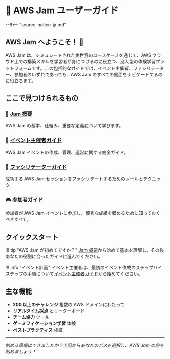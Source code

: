 # 🎯 AWS Jam ユーザーガイド

--8<-- "source-notice-ja.md"

## AWS Jam へようこそ！ 🎉

AWS Jam は、シミュレートされた実世界のユースケースを通じて、AWS クラウド上での構築スキルを学習者が身につけるのに役立つ、没入型の体験学習プラットフォームです。この包括的なガイドでは、イベント主催者、ファシリテーター、参加者のいずれであっても、AWS Jam のすべての側面をナビゲートするのに役立ちます。

## ここで見つけられるもの

### 🎯 [Jam 概要](jam-overview.md)

AWS Jam の基本、仕組み、重要な定義について学びます。

### 👥 [イベント主催者ガイド](event-owners-guide/index.md)

AWS Jam イベントの作成、管理、運営に関する完全ガイド。

### 🎪 [ファシリテーターガイド](facilitators-guide.md)

成功する AWS Jam セッションをファシリテートするためのツールとテクニック。

### 🎮 [参加者ガイド](participant-guide.md)

参加者が AWS Jam イベントに参加し、優秀な成績を収めるために知っておくべきすべて。

## クイックスタート

!!! tip "AWS Jam が初めてですか？"
[Jam 概要](jam-overview.md)から始めて基本を理解し、その後あなたの役割に合ったガイドに進んでください。

!!! info "イベント計画"
イベント主催者は、最初のイベント作成のステップバイステップの手順について[イベント主催者ガイド](event-owners-guide/index.md)から始めてください。

## 主な機能

- **200 以上のチャレンジ** 複数の AWS ドメインにわたって
- **リアルタイム採点** とリーダーボード
- **チーム協力** ツール
- **ゲーミフィケーション学習** 体験
- **ベストプラクティス** 検証

---

_始める準備はできましたか？上記からあなたのパスを選択し、AWS Jam の旅を始めましょう！_
